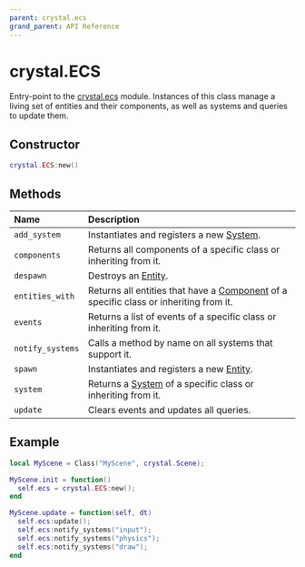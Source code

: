 ```yaml
---
parent: crystal.ecs
grand_parent: API Reference
---
```


# crystal.ECS

Entry-point to the [crystal.ecs](index) module. Instances of this class manage a living set of entities and their components, as well as systems and queries to update them.

## Constructor

```lua
crystal.ECS:new()
```

## Methods

| Name             | Description                                                                                        |
| :--------------- | :------------------------------------------------------------------------------------------------- |
| `add_system`     | Instantiates and registers a new [System](system).                                                 |
| `components`     | Returns all components of a specific class or inheriting from it.                                  |
| `despawn`        | Destroys an [Entity](entity).                                                                      |
| `entities_with`  | Returns all entities that have a [Component](component) of a specific class or inheriting from it. |
| `events`         | Returns a list of events of a specific class or inheriting from it.                                |
| `notify_systems` | Calls a method by name on all systems that support it.                                             |
| `spawn`          | Instantiates and registers a new [Entity](entity).                                                 |
| `system`         | Returns a [System](system) of a specific class or inheriting from it.                              |
| `update`         | Clears events and updates all queries.                                                             |

## Example

```lua
local MyScene = Class("MyScene", crystal.Scene);

MyScene.init = function()
  self.ecs = crystal.ECS:new();
end

MyScene.update = function(self, dt)
  self.ecs:update();
  self.ecs:notify_systems("input");
  self.ecs:notify_systems("physics");
  self.ecs:notify_systems("draw");
end
```
